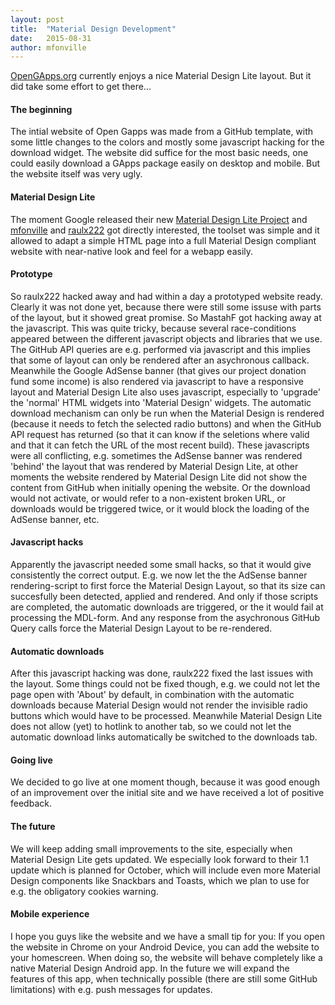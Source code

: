 ```yaml
---
layout: post
title:  "Material Design Development"
date:   2015-08-31
author: mfonville
---
```

[OpenGApps.org](http://opengapps.org) currently enjoys a nice Material Design Lite layout. But it did take some effort to get there...

#### The beginning
The intial website of Open Gapps was made from a GitHub template, with some little changes to the colors and mostly some javascript hacking for the download widget. The website did suffice for the most basic needs, one could easily download a GApps package easily on desktop and mobile. But the website itself was very ugly.

#### Material Design Lite
The moment Google released their new [Material Design Lite Project](https://getmdl.io) and [mfonville](https://github.com/mfonville) and [raulx222](https://github.com/raulpetru) got directly interested, the toolset was simple and it allowed to adapt a simple HTML page into a full Material Design compliant website with near-native look and feel for a webapp easily.

#### Prototype
So raulx222 hacked away and had within a day a prototyped website ready. Clearly it was not done yet, because there were still some issuse with parts of the layout, but it showed great promise. So MastahF got hacking away at the javascript. This was quite tricky, because several race-conditions appeared between the different javascript objects and libraries that we use. The GitHub API queries are e.g. performed via javascript and this implies that some of layout can only be rendered after an asychronous callback. Meanwhile the Google AdSense banner (that gives our project donation fund some income) is also rendered via javascript to have a responsive layout and Material Design Lite also uses javascript, especially to 'upgrade' the 'normal' HTML widgets into 'Material Design' widgets. The automatic download mechanism can only be run when the Material Design is rendered (because it needs to fetch the selected radio buttons) and when the GitHub API request has returned (so that it can know if the seletions where valid and that it can fetch the URL of the most recent build). These javascripts were all conflicting, e.g. sometimes the AdSense banner was rendered 'behind' the layout that was rendered by Material Design Lite, at other moments the website rendered by Material Design Lite did not show the content from GitHub when initially opening the website. Or the download would not activate, or would refer to a non-existent broken URL, or downloads would be triggered twice, or it would block the loading of the AdSense banner, etc.

#### Javascript hacks
Apparently the javascript needed some small hacks, so that it would give consistently the correct output. E.g. we now let the the AdSense banner rendering-script to first force the Material Design Layout, so that its size can succesfully been detected, applied and rendered. And only if those scripts are completed, the automatic downloads are triggered, or the it would fail at processing the MDL-form. And any response from the asychronous GitHub Query calls force the Material Design Layout to be re-rendered.

#### Automatic downloads
After this javascript hacking was done, raulx222 fixed the last issues with the layout. Some things could not be fixed though, e.g. we could not let the page open with 'About' by default, in combination with the automatic downloads because Material Design would not render the invisible radio buttons which would have to be processed. Meanwhile Material Design Lite does not allow (yet) to hotlink to another tab, so we could not let the automatic download links automatically be switched to the downloads tab.

#### Going live
We decided to go live at one moment though, because it was good enough of an improvement over the initial site and we have received a lot of positive feedback.

#### The future
We will keep adding small improvements to the site, especially when Material Design Lite gets updated. We especially look forward to their 1.1 update which is planned for October, which will include even more Material Design components like Snackbars and Toasts, which we plan to use for e.g. the obligatory cookies warning.

#### Mobile experience
I hope you guys like the website and we have a small tip for you: If you open the website in Chrome on your Android Device, you can add the website to your homescreen. When doing so, the website will behave completely like a native Material Design Android app. In the future we will expand the features of this app, when technically possible (there are still some GitHub limitations) with e.g. push messages for updates.﻿
